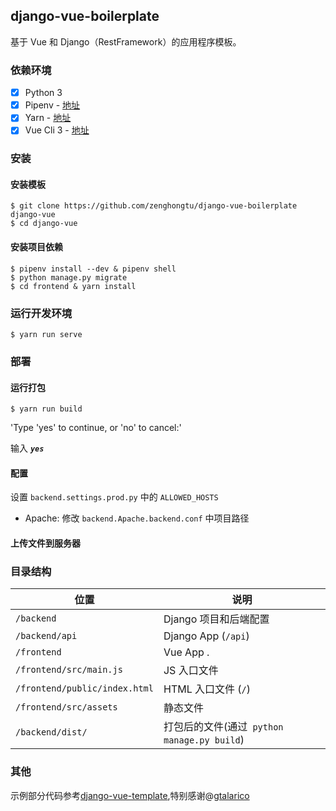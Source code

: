 ## django-vue-boilerplate

基于 Vue 和 Django（RestFramework）的应用程序模板。


### 依赖环境

- [X] Python 3
- [X] Pipenv - [地址](https://pipenv.readthedocs.io/en/latest/)
- [X] Yarn - [地址](https://yarnpkg.com/en/docs/install#mac-stable)
- [X] Vue Cli 3 - [地址](https://cli.vuejs.org/zh/guide/installation.html)

### 安装

#### 安装模板

```
$ git clone https://github.com/zenghongtu/django-vue-boilerplate django-vue
$ cd django-vue
```

#### 安装项目依赖

```
$ pipenv install --dev & pipenv shell
$ python manage.py migrate
$ cd frontend & yarn install
```

### 运行开发环境

```
$ yarn run serve
```

### 部署

#### 运行打包
```
$ yarn run build
```
'Type 'yes' to continue, or 'no' to cancel:'

输入 ***`yes`***

#### 配置
设置 `backend.settings.prod.py` 中的 `ALLOWED_HOSTS`
- Apache: 修改 `backend.Apache.backend.conf` 中项目路径

#### 上传文件到服务器

### 目录结构

| 位置             |  说明                                   |
|----------------------|--------------------------------------------|
| `/backend`           | Django 项目和后端配置            |
| `/backend/api`       | Django App (`/api`)                        |
| `/frontend`          | Vue App .                                  |
| `/frontend/src/main.js`  | JS 入口文件                 |
| `/frontend/public/index.html` | HTML 入口文件 (`/`)         |
| `/frontend/src/assets`     | 静态文件                              |
| `/backend/dist/`             | 打包后的文件(通过` python manage.py build`) |


### 其他
示例部分代码参考[django-vue-template](https://github.com/gtalarico/django-vue-template/),特别感谢@[gtalarico](https://github.com/gtalarico)